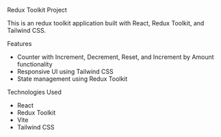 Redux Toolkit Project

This is an redux toolkit application built with React, Redux Toolkit, and Tailwind CSS.

Features
- Counter with Increment, Decrement, Reset, and Increment by Amount functionality
- Responsive UI using Tailwind CSS
- State management using Redux Toolkit

 Technologies Used
- React
- Redux Toolkit
- Vite
- Tailwind CSS

